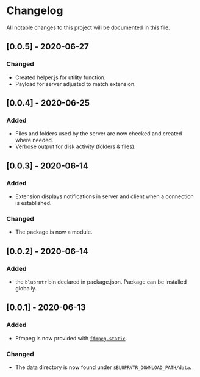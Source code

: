 Changelog
=========

All notable changes to this project will be documented in this file.

[0.0.5] - 2020-06-27
--------------------

### Changed

- Created helper.js for utility function.
- Payload for server adjusted to match extension.

[0.0.4] - 2020-06-25
--------------------

### Added

- Files and folders used by the server are now checked and created where needed.
- Verbose output for disk activity (folders & files).

[0.0.3] - 2020-06-14
--------------------

### Added

- Extension displays notifications in server and client when a connection is established.

### Changed

- The package is now a module.

[0.0.2] - 2020-06-14
--------------------

### Added

- the `bluprntr` bin declared in package.json. Package can be installed globally.

[0.0.1] - 2020-06-13
--------------------

### Added

- Ffmpeg is now provided with [`ffmpeg-static`](https://github.com/eugeneware/ffmpeg-static).

### Changed

- The data directory is now found under `$BLUPRNTR_DOWNLOAD_PATH/data`.
